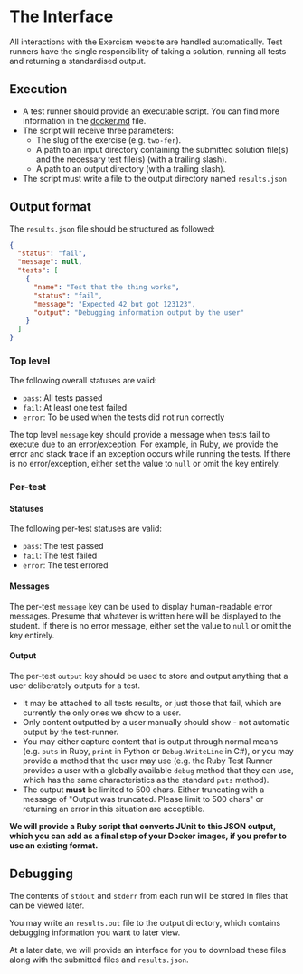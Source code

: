 # The Interface

All interactions with the Exercism website are handled automatically. Test runners have the single responsibility of taking a solution, running all tests and returning a standardised output.

## Execution

- A test runner should provide an executable script. You can find more information in the [docker.md](./docker.md) file.
- The script will receive three parameters:
  - The slug of the exercise (e.g. `two-fer`).
  - A path to an input directory containing the submitted solution file(s) and the necessary test file(s) (with a trailing slash).
  - A path to an output directory (with a trailing slash).
- The script must write a file to the output directory named `results.json`

## Output format

The `results.json` file should be structured as followed:

```json
{
  "status": "fail",
  "message": null,
  "tests": [
    {
      "name": "Test that the thing works",
      "status": "fail",
      "message": "Expected 42 but got 123123",
      "output": "Debugging information output by the user"
    }
  ]
}
```

### Top level

The following overall statuses are valid:
- `pass`: All tests passed
- `fail`: At least one test failed
- `error`: To be used when the tests did not run correctly

The top level `message` key should provide a message when tests fail to execute due to an error/exception. For example, in Ruby, we provide the error and stack trace if an exception occurs while running the tests. If there is no error/exception, either set the value to `null` or omit the key entirely.

### Per-test

#### Statuses

The following per-test statuses are valid:
- `pass`: The test passed
- `fail`: The test failed
- `error`: The test errored

#### Messages

The per-test `message` key can be used to display human-readable error messages. Presume that whatever is written here will be displayed to the student. If there is no error message, either set the value to `null` or omit the key entirely.

#### Output

The per-test `output` key should be used to store and output anything that a user deliberately outputs for a test.

- It may be attached to all tests results, or just those that fail, which are currently the only ones we show to a user.
- Only content outputted by a user manually should show - not automatic output by the test-runner.
- You may either capture content that is output through normal means (e.g. `puts` in Ruby, `print` in Python or `Debug.WriteLine` in C#), or you may provide a method that the user may use (e.g. the Ruby Test Runner provides a user with a globally available `debug` method that they can use, which has the same characteristics as the standard `puts` method).
- The output **must** be limited to 500 chars. Either truncating with a message of "Output was truncated. Please limit to 500 chars" or returning an error in this situation are acceptible.

**We will provide a Ruby script that converts JUnit to this JSON output, which you can add as a final step of your Docker images, if you prefer to use an existing format.**

## Debugging

The contents of `stdout` and `stderr` from each run will be stored in files that can be viewed later.

You may write an `results.out` file to the output directory, which contains debugging information you want to later view.

At a later date, we will provide an interface for you to download these files along with the submitted files and `results.json`.
